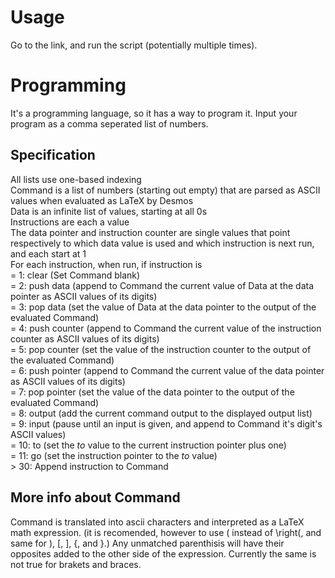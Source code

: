 # Usage
Go to the link, and run the script (potentially multiple times).
# Programming
It's a programming language, so it has a way to program it. Input your program as a comma seperated list of numbers.
## Specification
All lists use one-based indexing  
Command is a list of numbers (starting out empty) that are parsed as ASCII values when evaluated as LaTeX by Desmos  
Data is an infinite list of values, starting at all 0s  
Instructions are each a value  
The data pointer and instruction counter are single values that point respectively to which data value is used and which instruction is next run, and each start at 1  
For each instruction, when run, if instruction is  
= 1: clear (Set Command blank)  
= 2: push data (append to Command the current value of Data at the data pointer as ASCII values of its digits)  
= 3: pop data (set the value of Data at the data pointer to the output of the evaluated Command)  
= 4: push counter (append to Command the current value of the instruction counter as ASCII values of its digits)  
= 5: pop counter (set the value of the instruction counter to the output of the evaluated Command)  
= 6: push pointer (append to Command the current value of the data pointer as ASCII values of its digits)  
= 7: pop pointer (set the value of the data pointer to the output of the evaluated Command)  
= 8: output (add the current command output to the displayed output list)  
= 9: input (pause until an input is given, and append to Command it's digit's ASCII values)  
= 10: to (set the _to_ value to the current instruction pointer plus one)  
= 11: go (set the instruction pointer to the _to_ value)  
\> 30: Append instruction to Command  
## More info about Command
Command is translated into ascii characters and interpreted as a LaTeX math expression. (it is recomended, however to use ( instead of \right(, and same for ), [, ], {, and }.)
Any unmatched parenthisis will have their opposites added to the other side of the expression. Currently the same is not true for brakets and braces.
